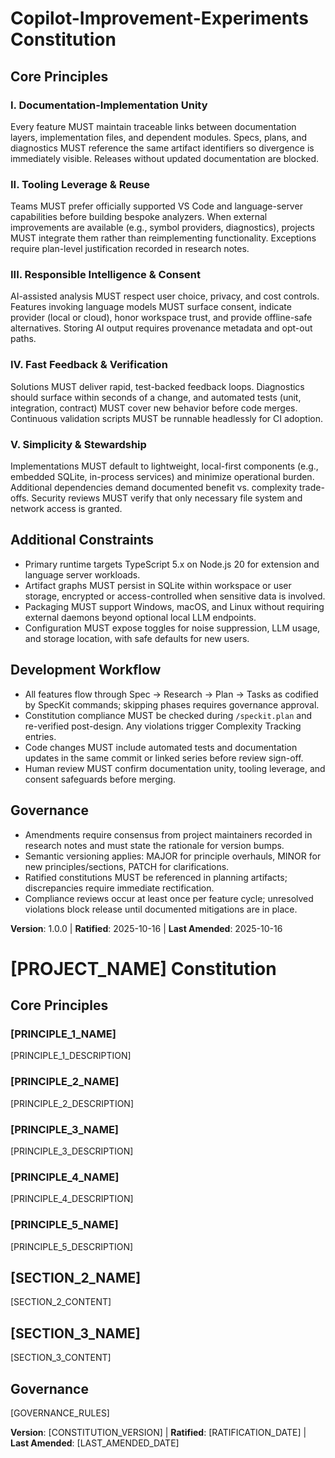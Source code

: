 <!--
Sync Impact Report
Version: 0.0.0 → 1.0.0
Modified Principles: (template placeholders) → Documentation-Implementation Unity, Tooling Leverage, Responsible Intelligence, Fast Feedback, Simplicity & Stewardship
Added Sections: Additional Constraints, Development Workflow (filled)
Removed Sections: None
Templates Requiring Updates:
	✅ .specify/templates/spec-template.md (remains aligned with documentation unity and testing focus)
	✅ .specify/templates/plan-template.md (Constitution Check already referenced; no changes needed)
	✅ .specify/templates/tasks-template.md (still compatible with principles)
	✅ .specify/templates/commands/speckit.constitution.prompt.md (current)
	✅ .specify/templates/commands/plan.md (references gate; matches principles)
Follow-up TODOs: None
-->

# Copilot-Improvement-Experiments Constitution

## Core Principles

### I. Documentation-Implementation Unity
Every feature MUST maintain traceable links between documentation layers, implementation files, and dependent modules. Specs, plans, and diagnostics MUST reference the same artifact identifiers so divergence is immediately visible. Releases without updated documentation are blocked.

### II. Tooling Leverage & Reuse
Teams MUST prefer officially supported VS Code and language-server capabilities before building bespoke analyzers. When external improvements are available (e.g., symbol providers, diagnostics), projects MUST integrate them rather than reimplementing functionality. Exceptions require plan-level justification recorded in research notes.

### III. Responsible Intelligence & Consent
AI-assisted analysis MUST respect user choice, privacy, and cost controls. Features invoking language models MUST surface consent, indicate provider (local or cloud), honor workspace trust, and provide offline-safe alternatives. Storing AI output requires provenance metadata and opt-out paths.

### IV. Fast Feedback & Verification
Solutions MUST deliver rapid, test-backed feedback loops. Diagnostics should surface within seconds of a change, and automated tests (unit, integration, contract) MUST cover new behavior before code merges. Continuous validation scripts MUST be runnable headlessly for CI adoption.

### V. Simplicity & Stewardship
Implementations MUST default to lightweight, local-first components (e.g., embedded SQLite, in-process services) and minimize operational burden. Additional dependencies demand documented benefit vs. complexity trade-offs. Security reviews MUST verify that only necessary file system and network access is granted.

## Additional Constraints

- Primary runtime targets TypeScript 5.x on Node.js 20 for extension and language server workloads.
- Artifact graphs MUST persist in SQLite within workspace or user storage, encrypted or access-controlled when sensitive data is involved.
- Packaging MUST support Windows, macOS, and Linux without requiring external daemons beyond optional local LLM endpoints.
- Configuration MUST expose toggles for noise suppression, LLM usage, and storage location, with safe defaults for new users.

## Development Workflow

- All features flow through Spec → Research → Plan → Tasks as codified by SpecKit commands; skipping phases requires governance approval.
- Constitution compliance MUST be checked during `/speckit.plan` and re-verified post-design. Any violations trigger Complexity Tracking entries.
- Code changes MUST include automated tests and documentation updates in the same commit or linked series before review sign-off.
- Human review MUST confirm documentation unity, tooling leverage, and consent safeguards before merging.

## Governance

- Amendments require consensus from project maintainers recorded in research notes and must state the rationale for version bumps.
- Semantic versioning applies: MAJOR for principle overhauls, MINOR for new principles/sections, PATCH for clarifications.
- Ratified constitutions MUST be referenced in planning artifacts; discrepancies require immediate rectification.
- Compliance reviews occur at least once per feature cycle; unresolved violations block release until documented mitigations are in place.

**Version**: 1.0.0 | **Ratified**: 2025-10-16 | **Last Amended**: 2025-10-16
# [PROJECT_NAME] Constitution
<!-- Example: Spec Constitution, TaskFlow Constitution, etc. -->

## Core Principles

### [PRINCIPLE_1_NAME]
<!-- Example: I. Library-First -->
[PRINCIPLE_1_DESCRIPTION]
<!-- Example: Every feature starts as a standalone library; Libraries must be self-contained, independently testable, documented; Clear purpose required - no organizational-only libraries -->

### [PRINCIPLE_2_NAME]
<!-- Example: II. CLI Interface -->
[PRINCIPLE_2_DESCRIPTION]
<!-- Example: Every library exposes functionality via CLI; Text in/out protocol: stdin/args → stdout, errors → stderr; Support JSON + human-readable formats -->

### [PRINCIPLE_3_NAME]
<!-- Example: III. Test-First (NON-NEGOTIABLE) -->
[PRINCIPLE_3_DESCRIPTION]
<!-- Example: TDD mandatory: Tests written → User approved → Tests fail → Then implement; Red-Green-Refactor cycle strictly enforced -->

### [PRINCIPLE_4_NAME]
<!-- Example: IV. Integration Testing -->
[PRINCIPLE_4_DESCRIPTION]
<!-- Example: Focus areas requiring integration tests: New library contract tests, Contract changes, Inter-service communication, Shared schemas -->

### [PRINCIPLE_5_NAME]
<!-- Example: V. Observability, VI. Versioning & Breaking Changes, VII. Simplicity -->
[PRINCIPLE_5_DESCRIPTION]
<!-- Example: Text I/O ensures debuggability; Structured logging required; Or: MAJOR.MINOR.BUILD format; Or: Start simple, YAGNI principles -->

## [SECTION_2_NAME]
<!-- Example: Additional Constraints, Security Requirements, Performance Standards, etc. -->

[SECTION_2_CONTENT]
<!-- Example: Technology stack requirements, compliance standards, deployment policies, etc. -->

## [SECTION_3_NAME]
<!-- Example: Development Workflow, Review Process, Quality Gates, etc. -->

[SECTION_3_CONTENT]
<!-- Example: Code review requirements, testing gates, deployment approval process, etc. -->

## Governance
<!-- Example: Constitution supersedes all other practices; Amendments require documentation, approval, migration plan -->

[GOVERNANCE_RULES]
<!-- Example: All PRs/reviews must verify compliance; Complexity must be justified; Use [GUIDANCE_FILE] for runtime development guidance -->

**Version**: [CONSTITUTION_VERSION] | **Ratified**: [RATIFICATION_DATE] | **Last Amended**: [LAST_AMENDED_DATE]
<!-- Example: Version: 2.1.1 | Ratified: 2025-06-13 | Last Amended: 2025-07-16 -->
